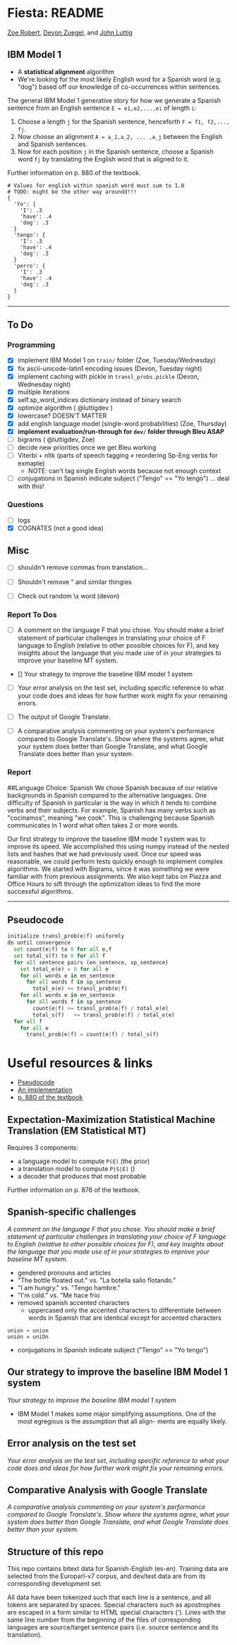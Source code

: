 # Fiesta: README

[Zoe Robert](mailto:zrobert7@stanford.edu), [Devon Zuegel](mailto:devonz@cs.stanford.edu), and [John Luttig](mailto:jluttig@stanford.edu)


## IBM Model 1
- A **statistical alignment** algorithm
- We're looking for the most likely English word for a Spanish word (e.g. "dog") based off our knowledge of co-occurrences within sentences.


The general IBM Model 1 generative story for how we generate a Spanish sentence from an English sentence `E = e1,e2,...,ei` of length `i`:
1. Choose a length `j` for the Spanish sentence, henceforth `F = f1, f2,..., fj`.
2. Now choose an alignment `A = a_1,a_2, ... ,a_j` between the English and Spanish
sentences.
3. Now for each position `j` in the Spanish sentence, choose a Spanish word `fj` by translating the English word that is aligned to it.

Further information on p. 880 of the textbook.

```
# Values for english within spanish word must sum to 1.0
# TODO: might be the other way aroundd!!!
{
  'Yo': {
    'I': .3
    'have': .4
    'dog': .3
  }
  'tengo': {
    'I': .3
    'have': .4
    'dog': .3
  }
  'perro': {
    'I': .3
    'have': .4
    'dog': .3
  }
}
```

---

## To Do

### Programming

- [x] implement IBM Model 1 on `train/` folder (Zoe, Tuesday/Wednesday)
- [x] fix ascii-unicode-latin1 encoding issues (Devon, Tuesday night)
- [x] implement caching with pickle in `transl_probs.pickle` (Devon, Wednesday night)
- [x] multiple iterations
- [x] self.sp_word_indices dictionary instead of binary search
- [x] optimize algorithm ( @luttigdev )
- [x] lowercase? DOESN'T MATTER
- [x] add english language model (single-word probabilities) (Zoe, Thursday)
- [x] **implement evaluation/run-through for `dev/` folder through Bleu ASAP**
- [ ] bigrams ( @luttigdev, Zoe)
- [ ] decide new priorities once we get Bleu working
- [ ] Viterbi + nltk (parts of speech tagging » reordering Sp-Eng verbs for exmaple)
  - NOTE: can't tag single English words because not enough context
- [ ] conjugations in Spanish indicate subject ("Tengo" == "Yo tengo") ... deal with this!

### Questions
- [ ] logs
- [x] COGNATES (not a good idea)

## Misc
- [ ] shouldn't remove commas from translation...
- [ ] Shouldn't remove &quot; and similar thingies
- [ ] Check out random \x word (devon)


### Report To Dos
- [ ] A comment on the language F that you chose. You should make a brief statement of particular challenges in translating your choice of F language to English (relative to other possible choices for F), and key insights about the language that you made use of in your strategies to improve your baseline MT system.
- [] Your strategy to improve the baseline IBM model 1 system
- [ ] Your error analysis on the test set, including specific reference to what your code does and ideas for how further work might fix your remaining errors.
- [ ] The output of Google Translate.
- [ ] A comparative analysis commenting on your system's performance compared to Google Translate's. Show where the systems agree, what your system does better than Google Translate, and what Google Translate does better than your system.



### Report
##Language Choice: Spanish
We chose Spanish because of our relative backgrounds in Spanish compared to the alternative languages. One difficulty of Spanish in particular is the way in which it tends to combine verbs and their subjects. For example, Spanish has many verbs such as "cocinamos", meaning "we cook". This is challenging because Spanish communicates in 1 word what often takes 2 or more words.

Our first strategy to improve the baseline IBM mode 1 system was to improve its speed. We accomplished this using numpy instead of the nested lists and hashes that we had previously used. Once our speed was reasonable, we could perform tests quickly enough to implement complex algorithms. We started with Bigrams, since it was something we were familiar with from previous assignments. We also kept tabs on Piazza and Office Hours to sift through the optimization ideas to find the more successful algorithms.

---

## Pseudocode

```python
initialize transl_prob(e|f) uniformly
do until convergence
  set count(e|f) to 0 for all e,f
  set total_s(f) to 0 for all f
  for all sentence pairs (en_sentence, sp_sentence)
    set total_e(e) = 0 for all e
    for all words e in en_sentence
      for all words f in sp_sentence
        total_e(e) += transl_prob(e|f)
    for all words e in en_sentence
      for all words f in sp_sentence
        count(e|f) += transl_prob(e|f) / total_e(e)
        total_s(f)   += transl_prob(e|f) / total_e(e)
  for all f
    for all e
      transl_prob(e|f) = count(e|f) / total_s(f)
```


# Useful resources & links
- [Pseudocode](http://www.ims.uni-stuttgart.de/institut/mitarbeiter/fraser/readinggroup/model1.html)
- [An implementation](https://github.com/kylebgorman/model1/blob/master/m1.py)
- [p. 880 of the textbook](https://web.stanford.edu/class/cs124/restricted/ed2mt.pdf)


## Expectation-Maximization Statistical Machine Translation (EM Statistical MT)
Requires 3 components:
- a language model to compute `P(E)` (the prior)
- a translation model to compute `P(S|E)` ()
- a decoder that produces that most probable

Further information on p. 876 of the textbook.


## Spanish-specific challenges
*A comment on the language F that you chose. You should make a brief statement of particular challenges in translating your choice of F language to English (relative to other possible choices for F), and key insights about the language that you made use of in your strategies to improve your baseline MT system.*

- gendered pronouns and articles
- "The bottle floated out." vs. "La botella salio flotando."
- "I am hungry." vs. "Tengo hambre."
- "I'm cold." vs. "Me hace frio
- removed spanish accented characters
  - uppercased only the accented characters to differentiate between words in Spanish that are identical except for accented characters
```
union » union
uniòn » uniOn
```
- conjugations in Spanish indicate subject ("Tengo" == "Yo tengo")

## Our strategy to improve the baseline IBM Model 1 system
*Your strategy to improve the baseline IBM model 1 system*
- IBM Model 1 makes some major simplifying assumptions. One of the most egregious is the assumption that all align- ments are equally likely.

## Error analysis on the test set
*Your error analysis on the test set, including specific reference to what your code does and ideas for how further work might fix your remaining errors.*


## Comparative Analysis with Google Translate
*A comparative analysis commenting on your system's performance compared to Google Translate's. Show where the systems agree, what your system does better than Google Translate, and what Google Translate does better than your system.*


## Structure of this repo
This repo contains bitext data for Spanish-English (es-en). Training data are selected from the Europarl-v7 corpus, and dev/test data are from its corresponding development set.

All data have been tokenized such that each line is a sentence, and all tokens are separated by spaces. Special characters such as apostrophes are escaped in a form similar to HTML special characters (&apos;). Lines with the same line number from the beginning of the files of corresponding languages are source/target sentence pairs (i.e. source sentence and its translation).
